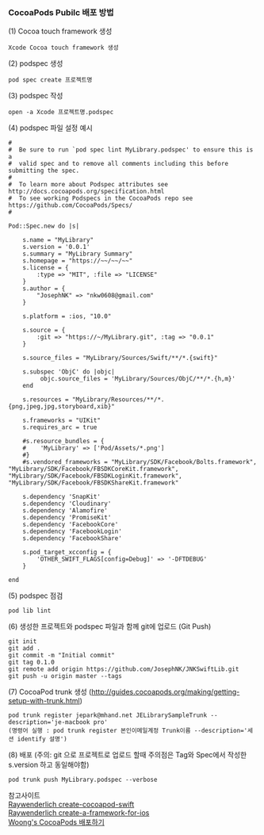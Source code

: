 ### CocoaPods Pubilc 배포 방법

(1) Cocoa touch framework 생성 
 
``` 
Xcode Cocoa touch framework 생성
```

(2) podspec 생성  

```
pod spec create 프로젝트명
```

(3) podspec 작성

```
open -a Xcode 프로젝트명.podspec
```

(4) podspec 파일 설정 예시

```
#
#  Be sure to run `pod spec lint MyLibrary.podspec' to ensure this is a
#  valid spec and to remove all comments including this before submitting the spec.
#
#  To learn more about Podspec attributes see http://docs.cocoapods.org/specification.html
#  To see working Podspecs in the CocoaPods repo see https://github.com/CocoaPods/Specs/
#

Pod::Spec.new do |s|

	s.name = "MyLibrary"
	s.version = '0.0.1'
	s.summary = "MyLibrary Summary"
	s.homepage = "https://~~/~~/~~"
	s.license = { 
		:type => "MIT", :file => "LICENSE" 
	}
	s.author = { 
		"JosephNK" => "nkw0608@gmail.com" 
	}
	
	s.platform = :ios, "10.0"
	
	s.source = { 
		:git => "https://~/MyLibrary.git", :tag => "0.0.1" 
	}
	
	s.source_files = "MyLibrary/Sources/Swift/**/*.{swift}"
	
	s.subspec 'ObjC' do |objc|
	     objc.source_files = 'MyLibrary/Sources/ObjC/**/*.{h,m}'
	end
	
	s.resources = "MyLibrary/Resources/**/*.{png,jpeg,jpg,storyboard,xib}"
	
	s.frameworks = "UIKit"
	s.requires_arc = true
	
	#s.resource_bundles = {
	#    'MyLibrary' => ['Pod/Assets/*.png']
	#}
	#s.vendored_frameworks = "MyLibrary/SDK/Facebook/Bolts.framework", "MyLibrary/SDK/Facebook/FBSDKCoreKit.framework", "MyLibrary/SDK/Facebook/FBSDKLoginKit.framework", "MyLibrary/SDK/Facebook/FBSDKShareKit.framework"
	
	s.dependency 'SnapKit'
	s.dependency 'Cloudinary'
	s.dependency 'Alamofire'
	s.dependency 'PromiseKit'
	s.dependency 'FacebookCore'
	s.dependency 'FacebookLogin'
	s.dependency 'FacebookShare'
	
	s.pod_target_xcconfig = {
	    'OTHER_SWIFT_FLAGS[config=Debug]' => '-DFTDEBUG'
	}

end
```

(5) podspec 점검

```
pod lib lint
```

(6) 생성한 프로젝트와 podspec 파일과 함께 git에 업로드 (Git Push)

```
git init
git add .  
git commit -m "Initial commit"
git tag 0.1.0
git remote add origin https://github.com/JosephNK/JNKSwiftLib.git
git push -u origin master --tags
```

(7) CocoaPod trunk 생성 (http://guides.cocoapods.org/making/getting-setup-with-trunk.html)

```
pod trunk register jepark@mhand.net JELibrarySampleTrunk --description='je-macbook pro'  
(명령어 실행 : pod trunk register 본인이메일계정 Trunk이름 --description='세션 identify 설명')
```

(8) 배포 (주의: git 으로 프로젝트로 업로드 할때 주의점은 Tag와 Spec에서 작성한 s.version 하고 동일해야함)

```
pod trunk push MyLibrary.podspec --verbose
```

참고사이트  
[Raywenderlich create-cocoapod-swift](https://www.raywenderlich.com/99386/create-cocoapod-swift)  
[Raywenderlich create-a-framework-for-ios](https://www.raywenderlich.com/65964/create-a-framework-for-ios)  
[Woong's CocoaPods 배포하기](http://iw90.tistory.com/1)  